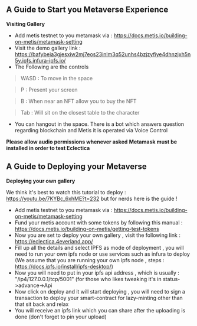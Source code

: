 ## A Guide to Start you Metaverse Experience 

**Visiting Gallery**

- Add metis testnet to you metamask via : https://docs.metis.io/building-on-metis/metamask-setting
- Visit the demo gallery link : https://bafybeia3gjesxiw2mj7eos23inlm3q52unhs4bzjzyfiye4dhnzjxh5n5y.ipfs.infura-ipfs.io/
- The Following are the controls 

> WASD : To move in the space 
 
> P   : Present your screen 
 
> B   : When near an NFT allow you to buy the NFT

> Tab : Will sit on the closest table to the character

- You can hangout in the space. There is a bot which answers question regarding blockchain and Metis 
  it is operated via Voice Control 

**Please allow audio permissions whenever asked**
**Metamask must be installed in order to test Eclectica**


## A Guide to Deploying your Metaverse

**Deploying your own gallery**

We think it's best to watch this tutorial to deploy : https://youtu.be/7KYBc_6xhME?t=232
but for nerds here is the guide !

- Add metis testnet to you metamask via : https://docs.metis.io/building-on-metis/metamask-setting
- Fund your metis account with some tokens by following this manual : https://docs.metis.io/building-on-metis/getting-test-tokens
- Now you are set to deploy your own gallery , visit the following link : https://eclectica.4everland.app/
- Fill up all the details and select IPFS as mode of deployment , you will need to run your own ipfs node or use services such as infura to deploy 
(We assume that you are running your own ipfs node , steps : https://docs.ipfs.io/install/ipfs-desktop/)
- Now you will need to put in your ipfs api address , which is usually : "/ip4/127.0.0.1/tcp/5001" 
 (for those who likes tweaking it's in status->advance->Api
- Now click on deploy and it will start deploying , you will need to sign a transaction to deploy your smart-contract for lazy-minting other than that sit back and relax
- You will receive an ipfs link which you can share after the uploading is done (don't forget to pin your upload)

